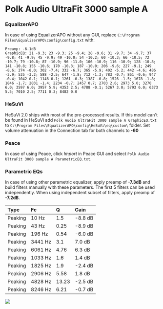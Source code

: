 # Polk Audio UltraFit 3000 sample A

### EqualizerAPO
In case of using EqualizerAPO without any GUI, replace `C:\Program Files\EqualizerAPO\config\config.txt`
with:
```
Preamp: -6.1dB
GraphicEQ: 21 -9.3; 23 -9.3; 25 -9.4; 28 -9.6; 31 -9.7; 34 -9.7; 37 -9.8; 41 -9.9; 45 -9.9; 49 -10.0; 54 -10.2; 60 -10.3; 66 -10.5; 72 -10.7; 79 -10.8; 87 -10.9; 96 -11.0; 106 -10.9; 116 -10.9; 128 -10.8; 141 -10.8; 155 -10.6; 170 -10.3; 187 -10.0; 206 -9.6; 227 -9.1; 249 -8.6; 274 -8.0; 302 -7.4; 332 -6.7; 365 -5.9; 402 -5.2; 442 -4.6; 486 -3.9; 535 -3.2; 588 -2.5; 647 -1.8; 712 -1.3; 783 -0.7; 861 -0.6; 947 -0.4; 1042 0.1; 1146 0.1; 1261 -0.3; 1387 -0.8; 1526 -1.5; 1678 -1.8; 1846 -1.7; 2031 -1.4; 2234 -0.7; 2457 0.7; 2703 2.6; 2973 5.0; 3270 6.0; 3597 6.0; 3957 5.9; 4353 2.5; 4788 -0.1; 5267 3.0; 5793 6.0; 6373 5.5; 7010 2.5; 7711 0.3; 8482 0.0
```

### HeSuVi
HeSuVi 2.0 ships with most of the pre-processed results. If this model can't be found in HeSuVi add
`Polk Audio UltraFit 3000 sample A GraphicEQ.txt` to `C:\Program Files\EqualizerAPO\config\HeSuVi\eq\custom\` folder.
Set volume attenuation in the Connection tab for both channels to **-60**

### Peace
In case of using Peace, click *Import* in Peace GUI and select `Polk Audio UltraFit 3000 sample A ParametricEQ.txt`.

### Parametric EQs
In case of using other parametric equalizer, apply preamp of **-7.3dB** and build filters manually
with these parameters. The first 5 filters can be used independently.
When using independent subset of filters, apply preamp of **-7.2dB**.

| Type    | Fc      |     Q | Gain    |
|:--------|:--------|:------|:--------|
| Peaking | 10 Hz   |  1.5  | -8.8 dB |
| Peaking | 43 Hz   |  0.25 | -8.9 dB |
| Peaking | 196 Hz  |  0.54 | -6.0 dB |
| Peaking | 3441 Hz |  3.1  | 7.0 dB  |
| Peaking | 6061 Hz |  4.76 | 6.3 dB  |
| Peaking | 1033 Hz |  1.6  | 1.4 dB  |
| Peaking | 1825 Hz |  1.9  | -2.4 dB |
| Peaking | 2906 Hz |  5.58 | 1.8 dB  |
| Peaking | 4828 Hz | 13.23 | -2.5 dB |
| Peaking | 8246 Hz |  6.21 | -0.7 dB |

![](https://raw.githubusercontent.com/jaakkopasanen/AutoEq/master/results/headphonecom/sbaf-serious/Polk%20Audio%20UltraFit%203000%20sample%20A/Polk%20Audio%20UltraFit%203000%20sample%20A.png)